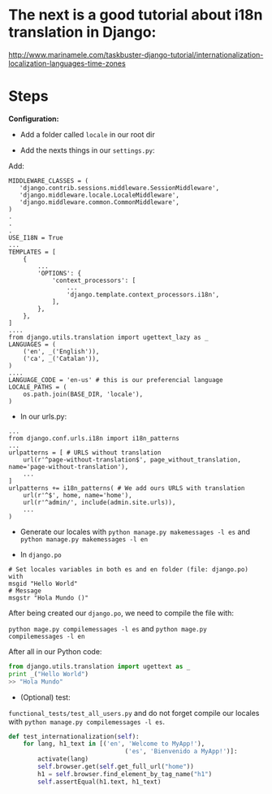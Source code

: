 # The next is a good tutorial about i18n translation in Django:

http://www.marinamele.com/taskbuster-django-tutorial/internationalization-localization-languages-time-zones

# Steps
**Configuration:**

- Add a folder called ``` locale ``` in our root dir

- Add the nexts things in our ``` settings.py ```:

Add:

```
MIDDLEWARE_CLASSES = (
   'django.contrib.sessions.middleware.SessionMiddleware',
   'django.middleware.locale.LocaleMiddleware',
   'django.middleware.common.CommonMiddleware',
)
.
.
.
USE_I18N = True
...
TEMPLATES = [
    {
        ...
        'OPTIONS': {
            'context_processors': [
                ...
                'django.template.context_processors.i18n',
            ],
        },
    },
]
....
from django.utils.translation import ugettext_lazy as _
LANGUAGES = (
    ('en', _('English')),
    ('ca', _('Catalan')),
)
....
LANGUAGE_CODE = 'en-us' # this is our preferencial language
LOCALE_PATHS = (
    os.path.join(BASE_DIR, 'locale'),
)
```

- In our urls.py:

```
...
from django.conf.urls.i18n import i18n_patterns
...
urlpatterns = [ # URLS without translation
    url(r'^page-without-translation$', page_without_translation, name='page-without-translation'),
    ...
]
urlpatterns += i18n_patterns( # We add ours URLS with translation
    url(r'^$', home, name='home'),
    url(r'^admin/', include(admin.site.urls)),
    ...
)

```

- Generate our locales with ``` python manage.py makemessages -l es ``` and ``` python manage.py makemessages -l en ```

- In ``` django.po ``` 

```
# Set locales variables in both es and en folder (file: django.po) with
msgid "Hello World"
# Message
msgstr "Hola Mundo ()"
```

After being created our ``` django.po ```, we need to compile the file with:

``` python mage.py compilemessages -l es ``` and ``` python mage.py compilemessages -l en ```

After all in our Python code:

```python
from django.utils.translation import ugettext as _
print _("Hello World")
>> "Hola Mundo"
```

- (Optional) test:

``` functional_tests/test_all_users.py ``` and do not forget compile our locales with 
``` python manage.py compilemessages -l es ```.

```python
def test_internationalization(self):
    for lang, h1_text in [('en', 'Welcome to MyApp!'),
                                ('es', 'Bienvenido a MyApp!')]:
        activate(lang)
        self.browser.get(self.get_full_url("home"))
        h1 = self.browser.find_element_by_tag_name("h1")
        self.assertEqual(h1.text, h1_text)
```
